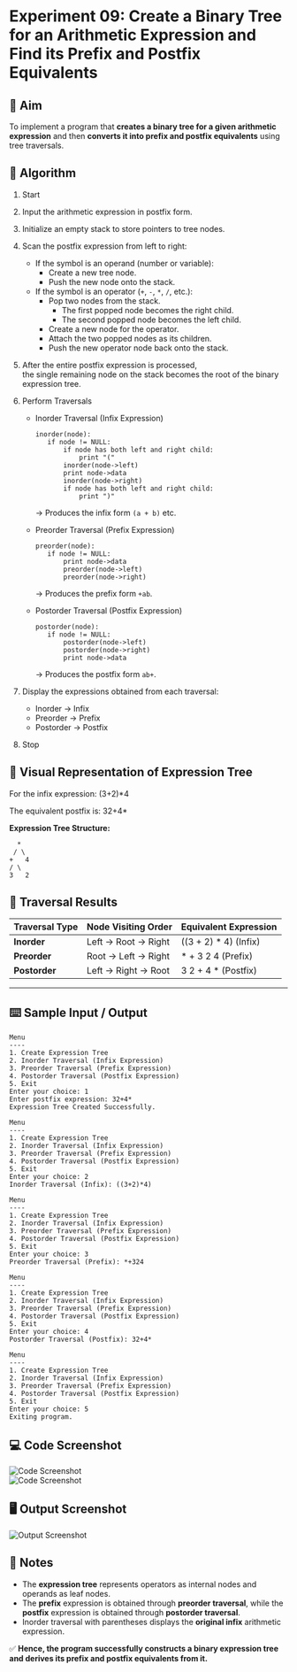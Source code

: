 # **Experiment 09: Create a Binary Tree for an Arithmetic Expression and Find its Prefix and Postfix Equivalents**

## 🎯 Aim

To implement a program that **creates a binary tree for a given arithmetic expression** and then **converts it into prefix and postfix equivalents** using tree traversals.


## 📝 Algorithm

1. Start

2. Input the arithmetic expression in postfix form.

3. Initialize an empty stack to store pointers to tree nodes.

4. Scan the postfix expression from left to right:
   - If the symbol is an operand (number or variable):
     - Create a new tree node.
     - Push the new node onto the stack.
   - If the symbol is an operator (`+`, `-`, `*`, `/`, etc.):
     - Pop two nodes from the stack.  
       - The first popped node becomes the right child.  
       - The second popped node becomes the left child.
     - Create a new node for the operator.
     - Attach the two popped nodes as its children.
     - Push the new operator node back onto the stack.

5. After the entire postfix expression is processed,  
   the single remaining node on the stack becomes the root of the binary expression tree.

6. Perform Traversals
   - Inorder Traversal (Infix Expression)
     ```
     inorder(node):
        if node != NULL:
            if node has both left and right child:
                print "("
            inorder(node->left)
            print node->data
            inorder(node->right)
            if node has both left and right child:
                print ")"
     ```
     → Produces the infix form `(a + b)` etc.

   - Preorder Traversal (Prefix Expression)
     ```
     preorder(node):
        if node != NULL:
            print node->data
            preorder(node->left)
            preorder(node->right)
     ```
     → Produces the prefix form `+ab`.

   - Postorder Traversal (Postfix Expression)
     ```
     postorder(node):
        if node != NULL:
            postorder(node->left)
            postorder(node->right)
            print node->data
     ```
     → Produces the postfix form `ab+`.

7. Display the expressions obtained from each traversal:
   - Inorder → Infix  
   - Preorder → Prefix  
   - Postorder → Postfix

8. Stop



## 🌳 Visual Representation of Expression Tree

For the infix expression: (3+2)*4


The equivalent postfix is: 32+4*


**Expression Tree Structure:**
  ```
    *
   / \
  +   4
 / \
3   2
```


## 🔁 Traversal Results

| **Traversal Type** | **Node Visiting Order** | **Equivalent Expression** |
|---------------------|--------------------------|----------------------------|
| **Inorder**         | Left → Root → Right      | ((3 + 2) * 4) (Infix)     |
| **Preorder**        | Root → Left → Right      | * + 3 2 4 (Prefix)        |
| **Postorder**       | Left → Right → Root      | 3 2 + 4 * (Postfix)       |

---

## ⌨️ Sample Input / Output
```
Menu
----
1. Create Expression Tree
2. Inorder Traversal (Infix Expression)
3. Preorder Traversal (Prefix Expression)
4. Postorder Traversal (Postfix Expression)
5. Exit
Enter your choice: 1
Enter postfix expression: 32+4*
Expression Tree Created Successfully.

Menu
----
1. Create Expression Tree
2. Inorder Traversal (Infix Expression)
3. Preorder Traversal (Prefix Expression)
4. Postorder Traversal (Postfix Expression)
5. Exit
Enter your choice: 2
Inorder Traversal (Infix): ((3+2)*4)

Menu
----
1. Create Expression Tree
2. Inorder Traversal (Infix Expression)
3. Preorder Traversal (Prefix Expression)
4. Postorder Traversal (Postfix Expression)
5. Exit
Enter your choice: 3
Preorder Traversal (Prefix): *+324

Menu
----
1. Create Expression Tree
2. Inorder Traversal (Infix Expression)
3. Preorder Traversal (Prefix Expression)
4. Postorder Traversal (Postfix Expression)
5. Exit
Enter your choice: 4
Postorder Traversal (Postfix): 32+4*

Menu
----
1. Create Expression Tree
2. Inorder Traversal (Infix Expression)
3. Preorder Traversal (Prefix Expression)
4. Postorder Traversal (Postfix Expression)
5. Exit
Enter your choice: 5
Exiting program.
```



## 💻 Code Screenshot

![Code Screenshot](/screenshots/9.1.png)  
![Code Screenshot](/screenshots/9.2.png)



## 🖥️ Output Screenshot

![Output Screenshot](/screenshots/9.out.png)



## 🧠 Notes

- The **expression tree** represents operators as internal nodes and operands as leaf nodes.  
- The **prefix** expression is obtained through **preorder traversal**, while the **postfix** expression is obtained through **postorder traversal**.  
- Inorder traversal with parentheses displays the **original infix** arithmetic expression.


✅ **Hence, the program successfully constructs a binary expression tree and derives its prefix and postfix equivalents from it.**